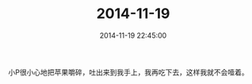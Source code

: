 ﻿---
title: "2014-11-19"
date: 2014-11-19 22:45:00
tags:
categories: 爸爸
---
小P很小心地把苹果嚼碎，吐出来到我手上，我再吃下去，这样我就不会噎着。